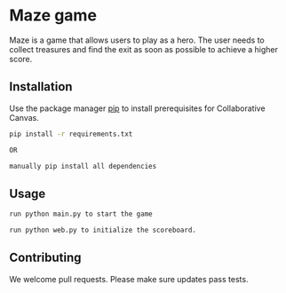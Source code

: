 # Maze game

Maze is a game that allows users to play as a hero. The user needs to collect treasures and find the exit as soon as possible to achieve a higher score. 


## Installation

Use the package manager [pip](https://pip.pypa.io/en/stable/) to install prerequisites for Collaborative Canvas.

```bash
pip install -r requirements.txt

OR

manually pip install all dependencies
```

## Usage

```python
run python main.py to start the game

run python web.py to initialize the scoreboard.
```

## Contributing
We welcome pull requests. Please make sure updates pass tests.
